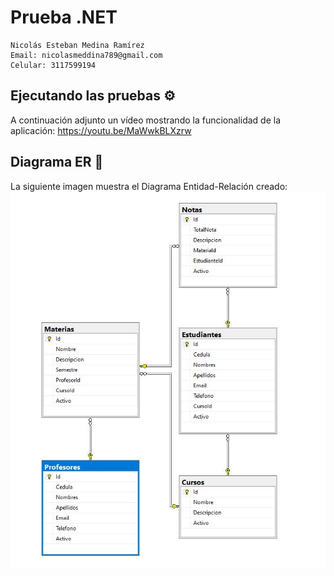 # Prueba .NET 
```
Nicolás Esteban Medina Ramírez
Email: nicolasmeddina789@gmail.com
Celular: 3117599194
```

## Ejecutando las pruebas ⚙️
A continuación adjunto un vídeo mostrando la funcionalidad de la aplicación:
https://youtu.be/MaWwkBLXzrw

## Diagrama ER 🚀
La siguiente imagen muestra el Diagrama Entidad-Relación creado:
![Image text](https://github.com/nmedinaes/TestNET/blob/main/Images/ER.JPG)
